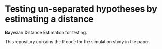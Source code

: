 # Testing un-separated hypotheses by estimating a distance
**Ba**yesian **D**istance **Est**imation for testing. 

This repository contains the R code for the simulation study in the paper. 
